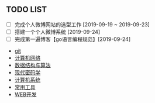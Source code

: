 ## TODO LIST
- [ ] 完成个人微博网站的选型工作 [2019-09-19 ~ 2019-09-23]
- [ ] 搭建一个个人微博系统 [2019-09-24]
- [ ] 完成第一遍博客【go语言编程规范】[2019-09-24] 

- [git](git/README.md)
- [计算机网络]()
- [数据结构与算法]()
- [现代密码学]()
- [计算机系统](linux/README.md)
- [常用工具](tool/README.md)
- [WEB开发](web/README.md)